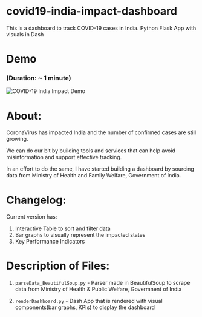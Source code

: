 # covid19-india-impact-dashboard
This is a dashboard to track COVID-19 cases in India. Python Flask App with visuals in Dash

# Demo
### (Duration: ~ 1 minute)
![COVID-19 India Impact Demo](https://github.com/devAmoghS/covid19-india-impact-dashboard/blob/master/demo.gif)


# About:

CoronaVirus has impacted India and the number of confirmed cases are still growing. 

We can do our bit by building tools and services that can help avoid misinformation and support effective tracking.

In an effort to do the same, I have started building a dashboard by sourcing data from Ministry of Health and Family Welfare, Government of India.

# Changelog:
Current version has:
1. Interactive Table to sort and filter data
2. Bar graphs to visually represent the impacted states
3. Key Performance Indicators

# Description of Files:
1. `parseData_BeautifulSoup.py` - Parser made in BeautifulSoup to scrape data from Ministry of Health & Public Welfare, Govermnent of India

2. `renderDashboard.py` - Dash App that is rendered with visual components(bar graphs, KPIs) to display the dashboard

